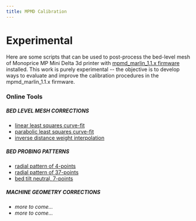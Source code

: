 ```yaml
---
title: MPMD Calibration
---
```

# Experimental

Here are some scripts that can be used to post-process the bed-level mesh of Monoprice MP Mini Delta 3d printer with [mpmd_marlin_1.1.x firmware](https://github.com/aegean-odyssey/mpmd_marlin_1.1.x) installed. This work is purely experimental -- the objective is to develop ways to evaluate and improve the calibration procedures in the mpmd_marlin_1.1.x firmware.

### Online Tools

##### BED LEVEL MESH CORRECTIONS 
* [linear least squares curve-fit](curvefit-linear.html)
* [parabolic least squares curve-fit](curvefit-parabolic.html)
* [inverse distance weight interpolation](curvefit-inv_dist_wgt.html)

##### BED PROBING PATTERNS
* [radial pattern of 4-points](pattern-radial-4.html)
* [radial pattern of 37-points](pattern-radial-37.html)
* [bed tilt neutral, 7-points](pattern-neutral-7.html)

##### MACHINE GEOMETRY CORRECTIONS
* _more to come..._
* _more to come..._
